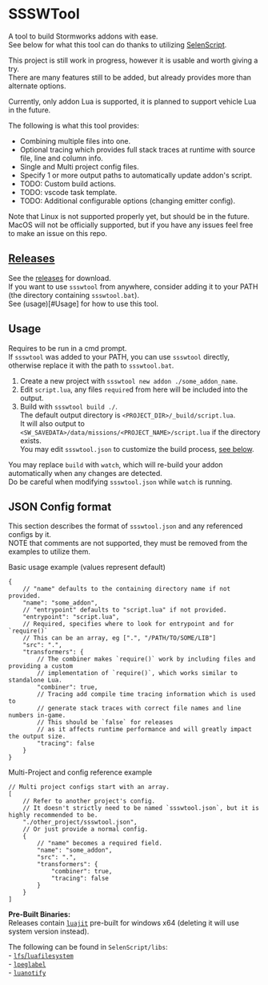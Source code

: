 # SSSWTool
A tool to build Stormworks addons with ease.  
See below for what this tool can do thanks to utilizing [SelenScript](https://github.com/Avril112113/selenscript).  

This project is still work in progress, however it is usable and worth giving a try.  
There are many features still to be added, but already provides more than alternate options.  

Currently, only addon Lua is supported, it is planned to support vehicle Lua in the future.  

The following is what this tool provides:  
- Combining multiple files into one.  
- Optional tracing which provides full stack traces at runtime with source file, line and column info.  
- Single and Multi project config files.  
- Specify 1 or more output paths to automatically update addon's script.  
- TODO: Custom build actions.  
- TODO: vscode task template.  
- TODO: Additional configurable options (changing emitter config).  

Note that Linux is not supported properly yet, but should be in the future.  
MacOS will not be officially supported, but if you have any issues feel free to make an issue on this repo.  

## [Releases](https://github.com/Avril112113/SSSWTool/releases)
See the [releases](https://github.com/Avril112113/SSSWTool/releases) for download.  
If you want to use `ssswtool` from anywhere, consider adding it to your PATH (the directory containing `ssswtool.bat`).  
See (usage)[#Usage] for how to use this tool.  

## Usage
Requires to be run in a cmd prompt.  
If `ssswtool` was added to your PATH, you can use `ssswtool` directly, otherwise replace it with the path to `ssswtool.bat`.  

1. Create a new project with `ssswtool new addon ./some_addon_name`.  
2. Edit `script.lua`, any files `require`d from here will be included into the output.  
3. Build with `ssswtool build ./`.  
   The default output directory is `<PROJECT_DIR>/_build/script.lua`.  
   It will also output to `<SW_SAVEDATA>/data/missions/<PROJECT_NAME>/script.lua` if the directory exists.  
You may edit `ssswtool.json` to customize the build process, [see below](#json-config-format).  

You may replace `build` with `watch`, which will re-build your addon automatically when any changes are detected.  
Do be careful when modifying `ssswtool.json` while `watch` is running.  

## JSON Config format
This section describes the format of `ssswtool.json` and any referenced configs by it.  
NOTE that comments are not supported, they must be removed from the examples to utilize them.

Basic usage example (values represent default)  
```jsonc
{
	// "name" defaults to the containing directory name if not provided.
	"name": "some_addon",
	// "entrypoint" defaults to "script.lua" if not provided.
	"entrypoint": "script.lua",
	// Required, specifies where to look for entrypoint and for `require()`
	// This can be an array, eg [".", "/PATH/TO/SOME/LIB"]
	"src": ".",
	"transformers": {
		// The combiner makes `require()` work by including files and providing a custom
		// implementation of `require()`, which works similar to standalone Lua.
		"combiner": true,
		// Tracing add compile time tracing information which is used to
		// generate stack traces with correct file names and line numbers in-game.
		// This should be `false` for releases
		// as it affects runtime performance and will greatly impact the output size.
		"tracing": false
	}
}
```

Multi-Project and config reference example
```jsonc
// Multi project configs start with an array.
[
	// Refer to another project's config.
	// It doesn't strictly need to be named `ssswtool.json`, but it is highly recommended to be.
	"./other_project/ssswtool.json",
	// Or just provide a normal config.
	{
		// "name" becomes a required field.
		"name": "some_addon",
		"src": ".",
		"transformers": {
			"combiner": true,
			"tracing": false
		}
	}
]
```

**Pre-Built Binaries:**  
Releases contain [`luajit`](https://luajit.org/) pre-built for windows x64 (deleting it will use system version instead).  

The following can be found in `SelenScript/libs`:  
\- [`lfs`/`luafilesystem`](https://luarocks.org/modules/hisham/luafilesystem)  
\- [`lpeglabel`](https://luarocks.org/modules/sergio-medeiros/lpeglabel)  
\- [`luanotify`](https://github.com/Avril112113/luanotify)  
